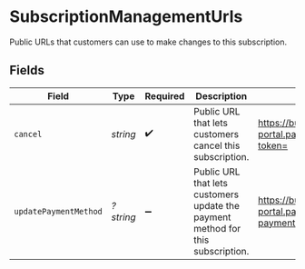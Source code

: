 # SubscriptionManagementUrls

Public URLs that customers can use to make changes to this subscription.


## Fields

| Field                                                                                                     | Type                                                                                                      | Required                                                                                                  | Description                                                                                               | Example                                                                                                   |
| --------------------------------------------------------------------------------------------------------- | --------------------------------------------------------------------------------------------------------- | --------------------------------------------------------------------------------------------------------- | --------------------------------------------------------------------------------------------------------- | --------------------------------------------------------------------------------------------------------- |
| `cancel`                                                                                                  | *string*                                                                                                  | :heavy_check_mark:                                                                                        | Public URL that lets customers cancel this subscription.                                                  | https://buyer-portal.paddle.com/subscriptions/sub_01gtewvbsyeqyhtp2vtc2mctq8/cancel?token=                |
| `updatePaymentMethod`                                                                                     | *?string*                                                                                                 | :heavy_minus_sign:                                                                                        | Public URL that lets customers update the payment method for this subscription.                           | https://buyer-portal.paddle.com/subscriptions/sub_01gtewvbsyeqyhtp2vtc2mctq8/update-payment-method?token= |